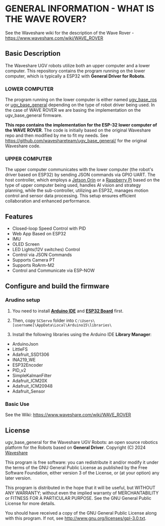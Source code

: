 # GENERAL INFORMATION - WHAT IS THE WAVE ROVER?
See the Waveshare wiki for the description of the Wave Rover - https://www.waveshare.com/wiki/WAVE_ROVER

## Basic Description
The Waveshare UGV robots utilize both an upper computer and a lower computer. This repository contains the program running on the lower computer, which is typically a ESP32 with **General Driver for Robots**.  

### LOWER COMPUTER
The program running on the lower computer is either named [ugv_base_ros](https://github.com/effectsmachine/ugv_base_ros.git) or [ugv_base_general](https://github.com/effectsmachine/ugv_base_general.git) depending on the type of robot driver being used. In the case of WAVE ROVER we are basing the implementation on the ugv_base_general firmware.

**This repo contains the implementation for the ESP-32 lower computer of the WAVE ROVER**. The code is initially based on the original Waveshare repo and then modified by me to fit my needs. See https://github.com/waveshareteam/ugv_base_general/ for the original Waveshare code.

### UPPER COMPUTER

The upper computer communicates with the lower computer (the robot's driver based on ESP32) by sending JSON commands via GPIO UART. The host controller, which employs a [Jetson Orin](https://github.com/waveshareteam/ugv_jetson) or a [Raspberry Pi](https://github.com/waveshareteam/ugv_rpi) based on the type of upper computer being used, handles AI vision and strategy planning, while the sub-controller, utilizing an ESP32, manages motion control and sensor data processing. This setup ensures efficient collaboration and enhanced performance.

## Features
- Closed-loop Speed Control with PID
- Web App Based on ESP32
- IMU
- OLED Screen
- LED Lights(12V switches) Control
- Control via JSON Commands
- Supports Camera PT
- Supports RoArm-M2
- Control and Communicate via ESP-NOW

## Configure and build the firmware

### Arudino setup
1. You need to install **[Arduino IDE](https://www.arduino.cc/en/software)** and **[ESP32 Board](https://randomnerdtutorials.com/installing-the-esp32-board-in-arduino-ide-windows-instructions/)** first.

2. Then, copy `SCServo` folder into `C:\Users\[username]\AppData\Local\Arduino15\libraries\`

3. Install the following libraries using the Arduino IDE **Library Manager**:

- ArduinoJson
- LittleFS
- Adafruit_SSD1306
- INA219_WE
- ESP32Encoder
- PID_v2
- SimpleKalmanFilter
- Adafruit_ICM20X
- Adafruit_ICM20948
- Adafruit_Sensor

### Basic Use
See the Wiki: https://www.waveshare.com/wiki/WAVE_ROVER

## License
ugv_base_general for the Waveshare UGV Robots: an open source robotics platform for the Robots based on **General Driver**.
Copyright (C) 2024 [Waveshare](https://www.waveshare.com/)

This program is free software: you can redistribute it and/or modify
it under the terms of the GNU General Public License as published by
the Free Software Foundation, either version 3 of the License, or
(at your option) any later version.

This program is distributed in the hope that it will be useful,
but WITHOUT ANY WARRANTY; without even the implied warranty of
MERCHANTABILITY or FITNESS FOR A PARTICULAR PURPOSE.  See the
GNU General Public License for more details.

You should have received a copy of the GNU General Public License
along with this program.  If not, see <http://www.gnu.org/licenses/gpl-3.0.txt>.

